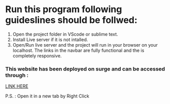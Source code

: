 # Run this program following guideslines should be follwed:


1. Open the project folder in VScode or sublime text.
2. Install Live server if it is not intalled.
3. Open/Run live server and the project will run in your browser on your localhost. The links in the navbar are fully functional and the is completely responsive.


### This website has been deployed on surge and can be accessed through :
[LINK HERE](https://pro-jellyfish.surge.sh/)
  
P.S. : Open it in a new tab by Right Click 
